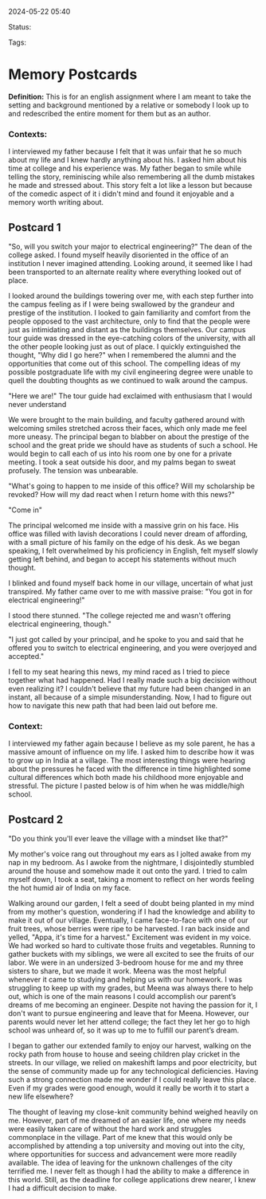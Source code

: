 2024-05-22 05:40

Status: 

Tags: 

# Memory Postcards
**Definition:** This is for an english assignment where I am meant to take the setting and background mentioned by a relative or somebody I look up to and redescribed the entire moment for them but as an author. 

### Contexts:
I interviewed my father because I felt that it was unfair that he so much about my life and I knew hardly anything about his. I asked him about his time at college and his experience was. My father began to smile while telling the story, reminiscing while also remembering all the dumb mistakes he made and stressed about. This story felt a lot like a lesson but because of the comedic aspect of it i didn't mind and found it enjoyable and a memory worth writing about. 
## Postcard 1 

"So, will you switch your major to electrical engineering?" The dean of the college asked. I found myself heavily disoriented in the office of an institution I never imagined attending. Looking around, it seemed like I had been transported to an alternate reality where everything looked out of place.

I looked around the buildings towering over me, with each step further into the campus feeling as if I were being swallowed by the grandeur and prestige of the institution. I looked to gain familiarity and comfort from the people opposed to the vast architecture, only to find that the people were just as intimidating and distant as the buildings themselves. Our campus tour guide was dressed in the eye-catching colors of the university, with all the other people looking just as out of place. I quickly extinguished the thought, "Why did I go here?" when I remembered the alumni and the opportunities that come out of this school. The compelling ideas of my possible postgraduate life with my civil engineering degree were unable to quell the doubting thoughts as we continued to walk around the campus.

"Here we are!" The tour guide had exclaimed with enthusiasm that I would never understand

We were brought to the main building, and faculty gathered around with welcoming smiles stretched across their faces, which only made me feel more uneasy. The principal began to blabber on about the prestige of the school and the great pride we should have as students of such a school. He would begin to call each of us into his room one by one for a private meeting. I took a seat outside his door, and my palms began to sweat profusely. The tension was unbearable.

"What's going to happen to me inside of this office? Will my scholarship be revoked? How will my dad react when I return home with this news?"

"Come in"

The principal welcomed me inside with a massive grin on his face. His office was filled with lavish decorations I could never dream of affording, with a small picture of his family on the edge of his desk. As we began speaking, I felt overwhelmed by his proficiency in English, felt myself slowly getting left behind, and began to accept his statements without much thought.

I blinked and found myself back home in our village, uncertain of what just transpired. My father came over to me with massive praise: "You got in for electrical engineering!"

I stood there stunned. "The college rejected me and wasn't offering electrical engineering, though."

"I just got called by your principal, and he spoke to you and said that he offered you to switch to electrical engineering, and you were overjoyed and accepted."

I fell to my seat hearing this news, my mind raced as I tried to piece together what had happened. Had I really made such a big decision without even realizing it? I couldn't believe that my future had been changed in an instant, all because of a simple misunderstanding. Now, I had to figure out how to navigate this new path that had been laid out before me.

### Context:
I interviewed my father again because I believe as my sole parent, he has a massive amount of influence on my life. I asked him to describe how it was to grow up in India at a village. The most interesting things were hearing about the pressures he faced with the difference in time highlighted some cultural differences which both made his childhood more enjoyable and stressful. The picture I pasted below is of him when he was middle/high school. 
## Postcard 2
"Do you think you'll ever leave the village with a mindset like that?"

My mother's voice rang out throughout my ears as I jolted awake from my nap in my bedroom. As I awoke from the nightmare, I disjointedly stumbled around the house and somehow made it out onto the yard. I tried to calm myself down, I took a seat, taking a moment to reflect on her words feeling the hot humid air of India on my face. 

Walking around our garden, I felt a seed of doubt being planted in my mind from my mother's question, wondering if I had the knowledge and ability to make it out of our village. Eventually, I came face-to-face with one of our fruit trees, whose berries were ripe to be harvested. I ran back inside and yelled, "Appa, it's time for a harvest." Excitement was evident in my voice. We had worked so hard to cultivate those fruits and vegetables. Running to gather buckets with my siblings, we were all excited to see the fruits of our labor. We were in an undersized 3-bedroom house for me and my three sisters to share, but we made it work. Meena was the most helpful whenever it came to studying and helping us with our homework. I was struggling to keep up with my grades, but Meena was always there to help out, which is one of the main reasons I could accomplish our parent’s dreams of me becoming an engineer. Despite not having the passion for it, I don't want to pursue engineering and leave that for Meena. However, our parents would never let her attend college; the fact they let her go to high school was unheard of, so it was up to me to fulfill our parent’s dream.

I began to gather our extended family to enjoy our harvest, walking on the rocky path from house to house and seeing children play cricket in the streets. In our village, we relied on makeshift lamps and poor electricity, but the sense of community made up for any technological deficiencies. Having such a strong connection made me wonder if I could really leave this place. Even if my grades were good enough, would it really be worth it to start a new life elsewhere?

The thought of leaving my close-knit community behind weighed heavily on me. However, part of me dreamed of an easier life, one where my needs were easily taken care of without the hard work and struggles commonplace in the village. Part of me knew that this would only be accomplished by attending a top university and moving out into the city, where opportunities for success and advancement were more readily available. The idea of leaving for the unknown challenges of the city terrified me. I never felt as though I had the ability to make a difference in this world. Still, as the deadline for college applications drew nearer, I knew I had a difficult decision to make.